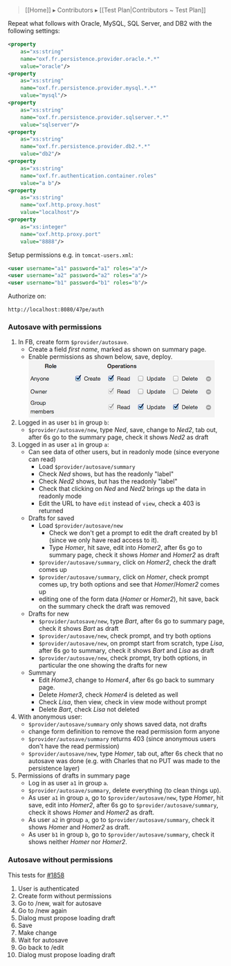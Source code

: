 > [[Home]] ▸ Contributors ▸ [[Test Plan|Contributors ~ Test Plan]]

Repeat what follows with Oracle, MySQL, SQL Server, and DB2 with the following settings:

```xml
<property
    as="xs:string"
    name="oxf.fr.persistence.provider.oracle.*.*"
    value="oracle"/>
<property
    as="xs:string"
    name="oxf.fr.persistence.provider.mysql.*.*"
    value="mysql"/>
<property
    as="xs:string"
    name="oxf.fr.persistence.provider.sqlserver.*.*"
    value="sqlserver"/>
<property
    as="xs:string"
    name="oxf.fr.persistence.provider.db2.*.*"
    value="db2"/>
<property 
    as="xs:string"  
    name="oxf.fr.authentication.container.roles" 
    value="a b"/>
<property 
    as="xs:string"  
    name="oxf.http.proxy.host"                   
    value="localhost"/>
<property 
    as="xs:integer" 
    name="oxf.http.proxy.port"                   
    value="8888"/>
```

Setup permissions e.g. in `tomcat-users.xml`:

```xml
<user username="a1" password="a1" roles="a"/>
<user username="a2" password="a2" roles="a"/>
<user username="b1" password="b1" roles="b"/>
```

Authorize on:

    http://localhost:8080/47pe/auth

### Autosave with permissions

1. In FB, create form `$provider/autosave`.
    - Create a field *first name*, marked as shown on summary page.
    - Enable permissions as shown below, save, deploy.  
        ![Permissions dialog](images/test-permissions.png)
2. Logged in as user `b1` in group `b`:
    - `$provider/autosave/new`, type *Ned*, save, change to *Ned2*, tab out, after 6s go to the summary page, check it shows *Ned2* as draft
3. Logged in as user `a1` in group `a`:
    - Can see data of other users, but in readonly mode (since everyone can read)
        - Load `$provider/autosave/summary`
        - Check *Ned* shows, but has the readonly "label"
        - Check *Ned2* shows, but has the readonly "label"
        - Check that clicking on *Ned* and *Ned2* brings up the data in readonly mode
        - Edit the URL to have `edit` instead of `view`, check a 403 is returned
    - Drafts for saved
        - Load `$provider/autosave/new`
            - Check we don't get a prompt to edit the draft created by b1 (since we only have read access to it).
            - Type *Homer*, hit save, edit into *Homer2*, after 6s go to summary page, check it shows *Homer* and *Homer2* as draft
        - `$provider/autosave/summary`, click on *Homer2*, check the draft comes up
        - `$provider/autosave/summary`, click on *Homer*, check prompt comes up, try both options and see that *Homer*/*Homer2* comes up
        - editing one of the form data (*Homer* or *Homer2*), hit save, back on the summary check the draft was removed
    - Drafts for new
        - `$provider/autosave/new`, type *Bart*, after 6s go to summary page, check it shows *Bart* as draft
        - `$provider/autosave/new`, check prompt, and try both options
        - `$provider/autosave/new`, on prompt start from scratch, type *Lisa*, after 6s go to summary, check it shows *Bart* and *Lisa* as draft
        - `$provider/autosave/new`, check prompt, try both options, in particular the one showing the drafts for new
    - Summary
        - Edit *Home3*, change to *Homer4*, after 6s go back to summary page.
        - Delete *Homer3*, check *Homer4* is deleted as well
        - Check *Lisa*, then view, check in view mode without prompt
        - Delete *Bart*, check *Lisa* not deleted
4. With anonymous user:
    - `$provider/autosave/summary` only shows saved data, not drafts
    - change form definition to remove the read permission form anyone
    - `$provider/autosave/summary` returns 403 (since anonymous users don't have the read permission)
    - `$provider/autosave/new`, type *Homer*, tab out, after 6s check that no autosave was done (e.g. with Charles that no PUT was made to the persistence layer)
5. Permissions of drafts in summary page
    - Log in as user `a1` in group `a`.
    - `$provider/autosave/summary`, delete everything (to clean things up).
    - As user `a1` in group `a`, go to `$provider/autosave/new`, type *Homer*, hit save, edit into *Homer2*, after 6s go to `$provider/autosave/summary`, check it shows *Homer* and *Homer2* as draft.
    - As user `a2` in group `a`, go to `$provider/autosave/summary`, check it shows *Homer* and *Homer2* as draft.
    - As user `b1` in group `b`, go to `$provider/autosave/summary`, check it shows neither *Homer* nor *Homer2*.

### Autosave without permissions

This tests for [#1858](https://github.com/orbeon/orbeon-forms/issues/1858)

1. User is authenticated
1. Create form without permissions
1. Go to /new, wait for autosave
1. Go to /new again
1. Dialog must propose loading draft
1. Save
1. Make change
1. Wait for autosave
1. Go back to /edit
1. Dialog must propose loading draft